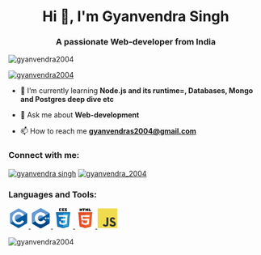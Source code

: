 <h1 align="center">Hi 👋, I'm Gyanvendra Singh</h1>
<h3 align="center">A passionate Web-developer from India</h3>
<!-- <img align="right" width="400" src="https://media.giphy.com/media/qgQUggAC3Pfv687qPC/giphy.gif" alt="Coding"> -->

<p align="left"> <img src="https://komarev.com/ghpvc/?username=gyanvendra2004&label=Profile%20views&color=0e75b6&style=flat" alt="gyanvendra2004" /> </p>

<p align="left"> <a href="https://github.com/ryo-ma/github-profile-trophy"><img src="https://github-profile-trophy.vercel.app/?username=gyanvendra2004" alt="gyanvendra2004" /></a> </p>

- 🌱 I’m currently learning **Node.js and its runtime=, Databases, Mongo and Postgres deep dive etc**

- 💬 Ask me about **Web-development**

- 📫 How to reach me **gyanvendras2004@gmail.com**

<h3 align="left">Connect with me:</h3>
<p align="left">
<a href="https://linkedin.com/in/gyanvendra singh" target="blank"><img align="center" src="https://raw.githubusercontent.com/rahuldkjain/github-profile-readme-generator/master/src/images/icons/Social/linked-in-alt.svg" alt="gyanvendra singh" height="30" width="40" /></a>
<a href="https://instagram.com/gyanvendra_2004" target="blank"><img align="center" src="https://raw.githubusercontent.com/rahuldkjain/github-profile-readme-generator/master/src/images/icons/Social/instagram.svg" alt="gyanvendra_2004" height="30" width="40" /></a>
</p>

<h3 align="left">Languages and Tools:</h3>
<p align="left"> <a href="https://www.cprogramming.com/" target="_blank" rel="noreferrer"> <img src="https://raw.githubusercontent.com/devicons/devicon/master/icons/c/c-original.svg" alt="c" width="40" height="40"/> </a> <a href="https://www.w3schools.com/cpp/" target="_blank" rel="noreferrer"> <img src="https://raw.githubusercontent.com/devicons/devicon/master/icons/cplusplus/cplusplus-original.svg" alt="cplusplus" width="40" height="40"/> </a> <a href="https://www.w3schools.com/css/" target="_blank" rel="noreferrer"> <img src="https://raw.githubusercontent.com/devicons/devicon/master/icons/css3/css3-original-wordmark.svg" alt="css3" width="40" height="40"/> </a> <a href="https://www.w3.org/html/" target="_blank" rel="noreferrer"> <img src="https://raw.githubusercontent.com/devicons/devicon/master/icons/html5/html5-original-wordmark.svg" alt="html5" width="40" height="40"/> </a> <a href="https://developer.mozilla.org/en-US/docs/Web/JavaScript" target="_blank" rel="noreferrer"> <img src="https://raw.githubusercontent.com/devicons/devicon/master/icons/javascript/javascript-original.svg" alt="javascript" width="40" height="40"/> </a> </p>

<p><img align="center" src="https://github-readme-stats.vercel.app/api/top-langs?username=gyanvendra2004&show_icons=true&locale=en&layout=compact" alt="gyanvendra2004" /></p>

